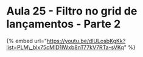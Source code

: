 # Aula 25 - Filtro no grid de lançamentos - Parte 2

{% embed url="https://youtu.be/dlULosbKgKk?list=PLM\_blx75cMID1lWxb8nT77kV7RTa-sVKq" %}



